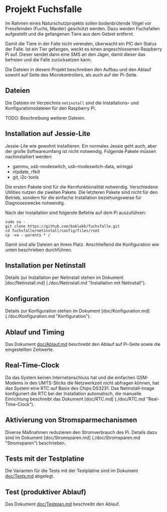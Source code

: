 Projekt Fuchsfalle
==================

Im Rahmen eines Naturschutzprojekts sollen bodenbrütende Vögel vor
Fressfeinden (Fuchs, Marder) geschützt werden. Dazu werden Fuchsfallen
aufgestellt und die gefangenen Tiere aus dem Gebiet entfernt.

Damit die Tiere in der Falle nicht verenden, überwacht ein PIC den
Status der Falle. Ist ein Tier gefangen, weckt es einen angeschlossenen
Raspberry Pi auf. Dieser sendet dann eine SMS an den Jäger, damit
dieser das befreien und die Falle zurücksetzen kann.

Die Dateien in diesem Projekt beschreiben den Aufbau und den Ablauf
sowohl auf Seite des Microkontrollers, als auch auf der Pi-Seite.


Dateien
-------

Die Dateien im Verzeichnis `netinstall` sind die Installations- und
Konfigurationsdateien für den Raspberry Pi.

TODO: Beschreibung weiterer Dateien.


Installation auf Jessie-Lite
----------------------------

Jessie-Lite wie gewohnt installieren. Ein normales Jessie geht auch,
aber der große Softwareumfang ist nicht notwendig. Folgende Pakete
müssen nachinstalliert werden:

  - gammu, usb-modeswitch, usb-modeswitch-data, wiringpi
  - ntpdate, rfkill
  - git, i2c-tools

Die ersten Pakete sind für die Kernfunktionalität notwendig. Verschiedene
Utilities nutzen die zweiten Pakete. Die letzteren Pakete sind nicht für
den Betrieb, sondern für die einfache Installation beziehungsweise für
Diagnosezwecke notwendig.

Nach der Installation sind folgende Befehle auf dem Pi auszuführen:

    sudo su -
    git clone https://github.com/bablokb/fuchsfalle.git
    cd fuchsfalle/netinstall/config/files/root
    cp -va --parents * /

Damit sind alle Dateien an ihrem Platz. Anschließend die Konfiguration
wie unten beschrieben durchführen.


Installation per Netinstall
---------------------------

Details zur Installation per Netinstall stehen im Dokument
[doc/Netinstall.md] (./doc/Netinstall.md "Installation mit Netinstall").


Konfiguration
-------------

Details zur Konfiguration stehen im Dokument [doc/Konfiguration.md]
(./doc/Konfiguration.md "Konfiguration").


Ablauf und Timing
-----------------

Das Dokument [doc/Ablauf.md](./doc/Ablauf.md "Ablauf und Timing") beschreibt
den Ablauf auf Pi-Seite sowie die eingestellten Zeitwerte.


Real-Time-Clock
---------------

Da das System keinen Internetanschluss hat und die einfachen GSM-Modems
in den UMTS-Sticks die Netzwerkzeit nicht abfragen können, hat das System
eine RTC auf Basis des Chips DS3231. Das Netinstall-Image konfiguriert
die RTC bei der Installation automatisch, die manuelle Einrichtung
beschreibt das Dokument [doc/RTC.md] (./doc/RTC.md "Real-Time-Clock").


Aktivierung von Stromsparmechanismen
------------------------------------

Diverse Maßnahmen reduzieren den Stromverbrauch des Pi. Details dazu sind
im Dokument [doc/Stromsparen.md] (./doc/Stromsparen.md "Stromsparen")
beschrieben.


Tests mit der Testplatine
-------------------------

Die Varianten für die Tests mit der Testplatine sind im Dokument
[doc/Tests.md](./doc/Tests.md "Tests") abgelegt.


Test (produktiver Ablauf)
-------------------------

Das Dokument [doc/Testplan.md](./doc/Testplan.md "Testplan") beschreibt
den Ablauf.

